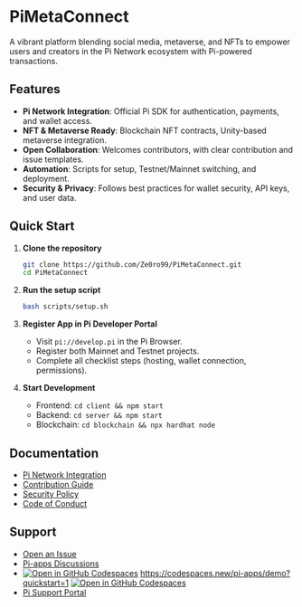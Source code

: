 # PiMetaConnect

A vibrant platform blending social media, metaverse, and NFTs to empower users and creators in the Pi Network ecosystem with Pi-powered transactions.

## Features

- **Pi Network Integration**: Official Pi SDK for authentication, payments, and wallet access.
- **NFT & Metaverse Ready**: Blockchain NFT contracts, Unity-based metaverse integration.
- **Open Collaboration**: Welcomes contributors, with clear contribution and issue templates.
- **Automation**: Scripts for setup, Testnet/Mainnet switching, and deployment.
- **Security & Privacy**: Follows best practices for wallet security, API keys, and user data.

## Quick Start

1. **Clone the repository**
    ```sh
    git clone https://github.com/Ze0ro99/PiMetaConnect.git
    cd PiMetaConnect
    ```

2. **Run the setup script**
    ```sh
    bash scripts/setup.sh
    ```

3. **Register App in Pi Developer Portal**
    - Visit `pi://develop.pi` in the Pi Browser.
    - Register both Mainnet and Testnet projects.
    - Complete all checklist steps (hosting, wallet connection, permissions).

4. **Start Development**
    - Frontend: `cd client && npm start`
    - Backend: `cd server && npm start`
    - Blockchain: `cd blockchain && npx hardhat node`

## Documentation

- [Pi Network Integration](docs/pi-network-integration.md)
- [Contribution Guide](CONTRIBUTING.md)
- [Security Policy](SECURITY.md)
- [Code of Conduct](CODE_OF_CONDUCT.md)

## Support

- [Open an Issue](https://github.com/Ze0ro99/PiMetaConnect/issues/new/choose)
- [Pi-apps Discussions](https://github.com/pi-apps/pi-platform-docs/discussions)
- <a href='https://codespaces.new/pi-apps/demo?quickstart=1'><img src='https://github.com/codespaces/badge.svg' alt='Open in GitHub Codespaces' style='max-width: 100%;'></a>
https://codespaces.new/pi-apps/demo?quickstart=1
[![Open in GitHub Codespaces](https://github.com/codespaces/badge.svg)](https://codespaces.new/pi-apps/demo?quickstart=1)
- [Pi Support Portal](https://pinetwork.atlassian.net/servicedesk/customer/portal/1/group/3/create/20)
  
